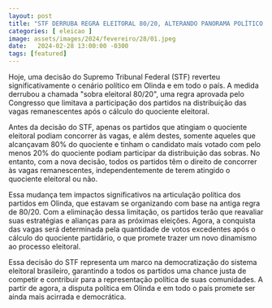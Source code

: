 ```yaml
---
layout: post
title: "STF DERRUBA REGRA ELEITORAL 80/20, ALTERANDO PANORAMA POLÍTICO EM OLINDA."
categories: [ eleicao ]
image: assets/images/2024/fevereiro/28/01.jpeg
date:   2024-02-28 13:00:00 -0300
tags: [featured]
---
```

Hoje, uma decisão do Supremo Tribunal Federal (STF) reverteu significativamente o cenário político em Olinda e em todo o país. A medida derrubou a chamada "sobra eleitoral 80/20", uma regra aprovada pelo Congresso que limitava a participação dos partidos na distribuição das vagas remanescentes após o cálculo do quociente eleitoral.

Antes da decisão do STF, apenas os partidos que atingiam o quociente eleitoral podiam concorrer às vagas, e além destes, somente aqueles que alcançavam 80% do quociente e tinham o candidato mais votado com pelo menos 20% do quociente podiam participar da distribuição das sobras. No entanto, com a nova decisão, todos os partidos têm o direito de concorrer às vagas remanescentes, independentemente de terem atingido o quociente eleitoral ou não.

Essa mudança tem impactos significativos na articulação política dos partidos em Olinda, que estavam se organizando com base na antiga regra de 80/20. Com a eliminação dessa limitação, os partidos terão que reavaliar suas estratégias e alianças para as próximas eleições. Agora, a conquista das vagas será determinada pela quantidade de votos excedentes após o cálculo do quociente partidário, o que promete trazer um novo dinamismo ao processo eleitoral.

Essa decisão do STF representa um marco na democratização do sistema eleitoral brasileiro, garantindo a todos os partidos uma chance justa de competir e contribuir para a representação política de suas comunidades. A partir de agora, a disputa política em Olinda e em todo o país promete ser ainda mais acirrada e democrática.
